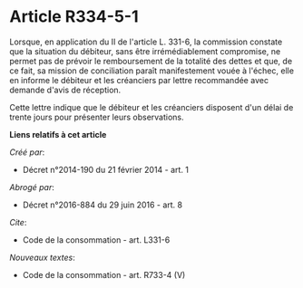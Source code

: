 # Article R334-5-1

Lorsque, en application du II de l'article L. 331-6, la commission constate que la situation du débiteur, sans être
irrémédiablement compromise, ne permet pas de prévoir le remboursement de la totalité des dettes et que, de ce fait, sa
mission de conciliation paraît manifestement vouée à l'échec, elle en informe le débiteur et les créanciers par lettre
recommandée avec demande d'avis de réception. 

Cette lettre indique que le débiteur et les créanciers disposent d'un délai de trente jours pour présenter leurs
observations.

**Liens relatifs à cet article**

_Créé par_:

  - Décret n°2014-190 du 21 février 2014 - art. 1

_Abrogé par_:

  - Décret n°2016-884 du 29 juin 2016 - art. 8

_Cite_:

  - Code de la consommation - art. L331-6

_Nouveaux textes_:

  - Code de la consommation - art. R733-4 (V)
